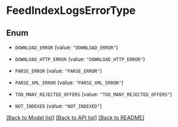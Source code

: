 # FeedIndexLogsErrorType

## Enum


* `DOWNLOAD_ERROR` (value: `"DOWNLOAD_ERROR"`)

* `DOWNLOAD_HTTP_ERROR` (value: `"DOWNLOAD_HTTP_ERROR"`)

* `PARSE_ERROR` (value: `"PARSE_ERROR"`)

* `PARSE_XML_ERROR` (value: `"PARSE_XML_ERROR"`)

* `TOO_MANY_REJECTED_OFFERS` (value: `"TOO_MANY_REJECTED_OFFERS"`)

* `NOT_INDEXED` (value: `"NOT_INDEXED"`)


[[Back to Model list]](../README.md#documentation-for-models) [[Back to API list]](../README.md#documentation-for-api-endpoints) [[Back to README]](../README.md)


